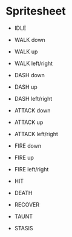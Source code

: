 # Spritesheet

- IDLE
- WALK down
- WALK up
- WALK left/right

- DASH down
- DASH up
- DASH left/right

- ATTACK down
- ATTACK up
- ATTACK left/right

- FIRE down
- FIRE up
- FIRE left/right

- HIT
- DEATH
- RECOVER
- TAUNT
- STASIS
